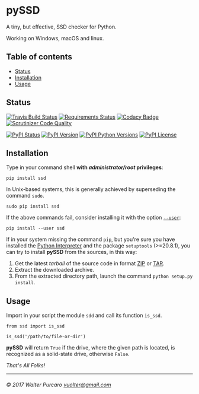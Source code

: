 pySSD
=====

A tiny, but effective, SSD checker for Python.

Working on Windows, macOS and linux.


Table of contents
-----------------

- [Status](#status)
- [Installation](#installation)
- [Usage](#usage)


Status
------

[![Travis Build Status](https://travis-ci.org/vuolter/pySSD.svg?branch=master)](https://travis-ci.org/vuolter/pySSD)
[![Requirements Status](https://requires.io/github/vuolter/pySSD/requirements.svg?branch=master)](https://requires.io/github/vuolter/pySSD/requirements/?branch=master)
[![Codacy Badge](https://api.codacy.com/project/badge/Grade/6ee47c32da944cbcac211ac3ac4ddff2)](https://www.codacy.com/app/vuolter/pySSD?utm_source=github.com&amp;utm_medium=referral&amp;utm_content=vuolter/pySSD&amp;utm_campaign=Badge_Grade)
[![Scrutinizer Code Quality](https://scrutinizer-ci.com/g/vuolter/pySSD/badges/quality-score.png?b=master)](https://scrutinizer-ci.com/g/vuolter/pySSD/?branch=master)

[![PyPI Status](https://img.shields.io/pypi/status/ssd.svg)](https://pypi.python.org/pypi/ssd)
[![PyPI Version](https://img.shields.io/pypi/v/ssd.svg)](https://pypi.python.org/pypi/ssd)
[![PyPI Python Versions](https://img.shields.io/pypi/pyversions/ssd.svg)](https://pypi.python.org/pypi/ssd)
[![PyPI License](https://img.shields.io/pypi/l/ssd.svg)](https://pypi.python.org/pypi/ssd)


Installation
------------

Type in your command shell **with _administrator/root_ privileges**:

    pip install ssd

In Unix-based systems, this is generally achieved by superseding
the command `sudo`.

    sudo pip install ssd

If the above commands fail, consider installing it with the option
[`--user`](https://pip.pypa.io/en/latest/user_guide/#user-installs):

    pip install --user ssd

If in your system missing the command `pip`, but you're sure you have installed
the [Python Interpreter](https://www.python.org) and the package `setuptools`
(>=20.8.1), you can try to install **pySSD** from the sources, in this way:

1. Get the latest _tarball_ of the source code in format
[ZIP](https://github.com/vuolter/pySSD/archive/master.zip) or
[TAR](https://github.com/vuolter/pySSD/archive/master.tar.gz).
2. Extract the downloaded archive.
3. From the extracted directory path, launch the command
`python setup.py install`.


Usage
-----

Import in your script the module `sdd` and call its function `is_ssd`.

    from ssd import is_ssd

    is_ssd('/path/to/file-or-dir')

**pySSD** will return `True` if the drive, where the given path is located, is
recognized as a solid-state drive, otherwise `False`.

_That's All Folks!_


------------------------------------------------
###### © 2017 Walter Purcaro <vuolter@gmail.com>
